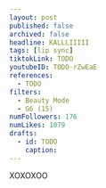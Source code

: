 ```yaml
---
layout: post
published: false
archived: false
headline: KALLLIIIII
tags: [lip sync]
tiktokLink: TODO
youtubeID: TODO-rZwEaE
references:
  - TODO
filters:
  - Beauty Mode
  - G6 (15)
numFollowers: 176
numLikes: 1079
drafts:
  - id: TODO
    caption:
---
```


XOXOXOO

